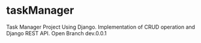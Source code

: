 # taskManager
Task Manager Project Using Django. 
Implementation of CRUD operation and Django REST API. 
Open Branch dev.0.0.1
